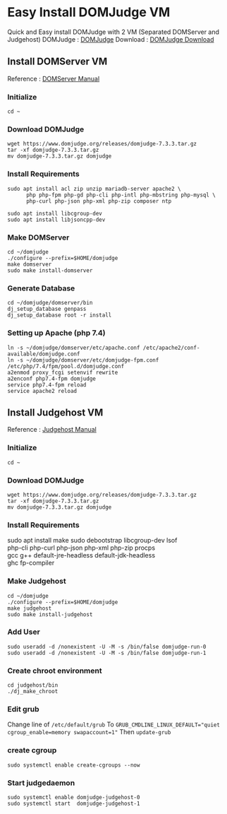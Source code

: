 # Easy Install DOMJudge VM
Quick and Easy install DOMJudge with 2 VM (Separated DOMServer and Judgehost)
DOMJudge : [DOMJudge](https://www.domjudge.org)
Download : [DOMJudge Download](https://www.domjudge.org/download)

## Install DOMServer VM
Reference : [DOMServer Manual](https://www.domjudge.org/docs/manual/7.3/install-domserver.html)

### Initialize
```
cd ~
```

### Download DOMJudge
```
wget https://www.domjudge.org/releases/domjudge-7.3.3.tar.gz
tar -xf domjudge-7.3.3.tar.gz
mv domjudge-7.3.3.tar.gz domjudge
```

### Install Requirements
```
sudo apt install acl zip unzip mariadb-server apache2 \
      php php-fpm php-gd php-cli php-intl php-mbstring php-mysql \
      php-curl php-json php-xml php-zip composer ntp

sudo apt install libcgroup-dev
sudo apt install libjsoncpp-dev
```

### Make DOMServer
```
cd ~/domjudge
./configure --prefix=$HOME/domjudge
make domserver
sudo make install-domserver
```

### Generate Database
```
cd ~/domjudge/domserver/bin
dj_setup_database genpass
dj_setup_database root -r install
```

### Setting up Apache (php 7.4)
```
ln -s ~/domjudge/domserver/etc/apache.conf /etc/apache2/conf-available/domjudge.conf
ln -s ~/domjudge/domserver/etc/domjudge-fpm.conf /etc/php/7.4/fpm/pool.d/domjudge.conf
a2enmod proxy_fcgi setenvif rewrite
a2enconf php7.4-fpm domjudge
service php7.4-fpm reload
service apache2 reload
```

## Install Judgehost VM
Reference : [Judgehost Manual](https://www.domjudge.org/docs/manual/7.3/install-judgehost.html)

### Initialize
```
cd ~
```

### Download DOMJudge
```
wget https://www.domjudge.org/releases/domjudge-7.3.3.tar.gz
tar -xf domjudge-7.3.3.tar.gz
mv domjudge-7.3.3.tar.gz domjudge
```

### Install Requirements
sudo apt install make sudo debootstrap libcgroup-dev lsof \
      php-cli php-curl php-json php-xml php-zip procps \
      gcc g++ default-jre-headless default-jdk-headless \
      ghc fp-compiler

### Make Judgehost
```
cd ~/domjudge
./configure --prefix=$HOME/domjudge
make judgehost
sudo make install-judgehost
```

### Add User
```
sudo useradd -d /nonexistent -U -M -s /bin/false domjudge-run-0
sudo useradd -d /nonexistent -U -M -s /bin/false domjudge-run-1
```

### Create chroot environment
```
cd judgehost/bin
./dj_make_chroot
```

### Edit grub
Change line of  ```/etc/default/grub```
To ```GRUB_CMDLINE_LINUX_DEFAULT="quiet cgroup_enable=memory swapaccount=1"```
Then ```update-grub```

### create cgroup
```
sudo systemctl enable create-cgroups --now
```

### Start judgedaemon
```
sudo systemctl enable domjudge-judgehost-0
sudo systemctl start  domjudge-judgehost-1
```